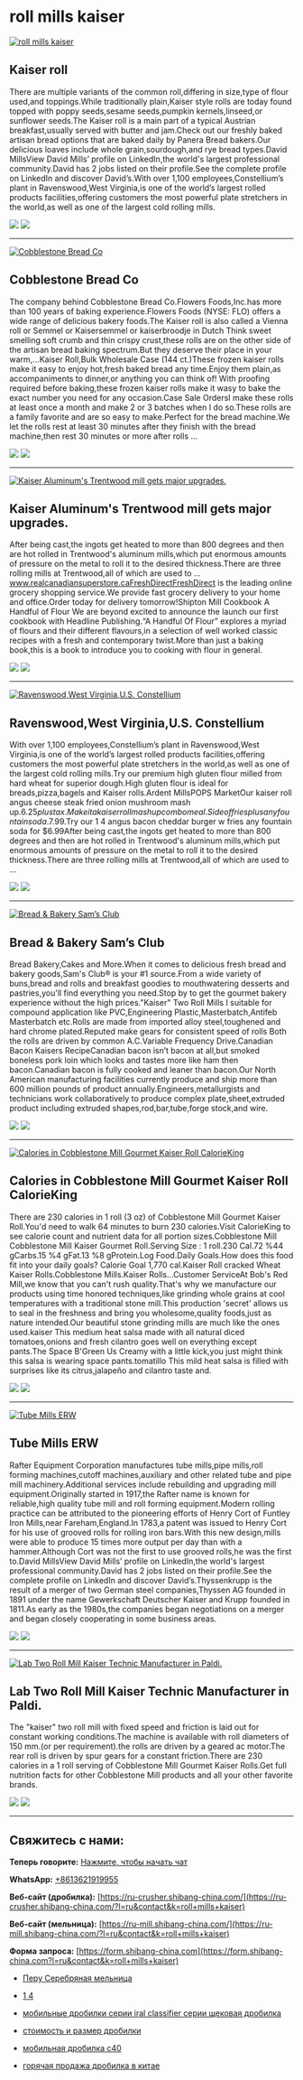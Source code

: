 # roll mills kaiser

<a href="https://swt.shibang-china.com/?l=ru&img&k=roll+mills+kaiser" target="_blank">![roll mills kaiser](http://static.shibang-china.com/all-800x300/1306.jpg)</a>

## Kaiser roll
There are multiple variants of the common roll,differing in size,type of flour used,and toppings.While traditionally plain,Kaiser style rolls are today found topped with poppy seeds,sesame seeds,pumpkin kernels,linseed,or sunflower seeds.The Kaiser roll is a main part of a typical Austrian breakfast,usually served with butter and jam.Check out our freshly baked artisan bread options that are baked daily by Panera Bread bakers.Our delicious loaves include whole grain,sourdough,and rye bread types.David MillsView David Mills’ profile on LinkedIn,the world's largest professional community.David has 2 jobs listed on their profile.See the complete profile on LinkedIn and discover David’s.With over 1,100 employees,Constellium’s plant in Ravenswood,West Virginia,is one of the world’s largest rolled products facilities,offering customers the most powerful plate stretchers in the world,as well as one of the largest cold rolling mills.


<a href="https://whatsapp.shibangsoft.com/WhatsApp.php" target="_blank" title="WhatsApp">![](http://static.shibang-china.com/icon/whatsapp.png)</a> <a href="https://swt.shibang-china.com/?l=ru&icon&k=roll+mills+kaiser" target="_blank">![](http://static.shibang-china.com/icon/chat-ru.png)</a>

---

<a href="https://swt.shibang-china.com/?l=ru&img&k=roll+mills+kaiser" target="_blank">![Cobblestone Bread Co](http://static.shibang-china.com/all-800x300/332.jpg)</a>

## Cobblestone Bread Co
The company behind Cobblestone Bread Co.Flowers Foods,Inc.has more than 100 years of baking experience.Flowers Foods (NYSE: FLO) offers a wide range of delicious bakery foods.The Kaiser roll is also called a Vienna roll or Semmel or Kaisersemmel or kaiserbroodje in Dutch Think sweet smelling soft crumb and thin crispy crust,these rolls are on the other side of the artisan bread baking spectrum.But they deserve their place in your warm,…Kaiser Roll,Bulk Wholesale Case (144 ct.)These frozen kaiser rolls make it easy to enjoy hot,fresh baked bread any time.Enjoy them plain,as accompaniments to dinner,or anything you can think of! With proofing required before baking,these frozen kaiser rolls make it wasy to bake the exact number you need for any occasion.Case Sale OrdersI make these rolls at least once a month and make 2 or 3 batches when I do so.These rolls are a family favorite and are so easy to make.Perfect for the bread machine.We let the rolls rest at least 30 minutes after they finish with the bread machine,then rest 30 minutes or more after rolls …


<a href="https://whatsapp.shibangsoft.com/WhatsApp.php" target="_blank" title="WhatsApp">![](http://static.shibang-china.com/icon/whatsapp.png)</a> <a href="https://swt.shibang-china.com/?l=ru&icon&k=roll+mills+kaiser" target="_blank">![](http://static.shibang-china.com/icon/chat-ru.png)</a>

---

<a href="https://swt.shibang-china.com/?l=ru&img&k=roll+mills+kaiser" target="_blank">![Kaiser Aluminum's Trentwood mill gets major upgrades.](http://static.shibang-china.com/all-800x300/1124.jpg)</a>

## Kaiser Aluminum's Trentwood mill gets major upgrades.
After being cast,the ingots get heated to more than 800 degrees and then are hot rolled in Trentwood's aluminum mills,which put enormous amounts of pressure on the metal to roll it to the desired thickness.There are three rolling mills at Trentwood,all of which are used to …www.realcanadiansuperstore.caFreshDirectFreshDirect is the leading online grocery shopping service.We provide fast grocery delivery to your home and office.Order today for delivery tomorrow!Shipton Mill Cookbook A Handful of Flour We are beyond excited to announce the launch our first cookbook with Headline Publishing.“A Handful Of Flour” explores a myriad of flours and their different flavours,in a selection of well worked classic recipes with a fresh and contemporary twist.More than just a baking book,this is a book to introduce you to cooking with flour in general.


<a href="https://whatsapp.shibangsoft.com/WhatsApp.php" target="_blank" title="WhatsApp">![](http://static.shibang-china.com/icon/whatsapp.png)</a> <a href="https://swt.shibang-china.com/?l=ru&icon&k=roll+mills+kaiser" target="_blank">![](http://static.shibang-china.com/icon/chat-ru.png)</a>

---

<a href="https://swt.shibang-china.com/?l=ru&img&k=roll+mills+kaiser" target="_blank">![Ravenswood,West Virginia,U.S. Constellium](http://static.shibang-china.com/all-800x300/1505.jpg)</a>

## Ravenswood,West Virginia,U.S. Constellium
With over 1,100 employees,Constellium’s plant in Ravenswood,West Virginia,is one of the world’s largest rolled products facilities,offering customers the most powerful plate stretchers in the world,as well as one of the largest cold rolling mills.Try our premium high gluten flour milled from hard wheat for superior dough.High gluten flour is ideal for breads,pizza,bagels and Kaiser rolls.Ardent MillsPOPS MarketOur kaiser roll angus cheese steak fried onion mushroom mash up.$6.25 plus tax.Make it a kaiser roll mash up combo meal.Side of fries plus any fountain soda.$7.99.Try our 1 4 angus bacon cheddar burger w fries any fountain soda for $6.99After being cast,the ingots get heated to more than 800 degrees and then are hot rolled in Trentwood's aluminum mills,which put enormous amounts of pressure on the metal to roll it to the desired thickness.There are three rolling mills at Trentwood,all of which are used to …


<a href="https://whatsapp.shibangsoft.com/WhatsApp.php" target="_blank" title="WhatsApp">![](http://static.shibang-china.com/icon/whatsapp.png)</a> <a href="https://swt.shibang-china.com/?l=ru&icon&k=roll+mills+kaiser" target="_blank">![](http://static.shibang-china.com/icon/chat-ru.png)</a>

---

<a href="https://swt.shibang-china.com/?l=ru&img&k=roll+mills+kaiser" target="_blank">![Bread &amp; Bakery Sam’s Club](http://static.shibang-china.com/all-800x300/126.jpg)</a>

## Bread &amp; Bakery Sam’s Club
Bread Bakery,Cakes and More.When it comes to delicious fresh bread and bakery goods,Sam's Club&#174; is your #1 source.From a wide variety of buns,bread and rolls and breakfast goodies to mouthwatering desserts and pastries,you'll find everything you need.Stop by to get the gourmet bakery experience without the high prices.&quot;Kaiser&quot; Two Roll Mills I suitable for compound application like PVC,Engineering Plastic,Masterbatch,Antifeb Masterbatch etc.Rolls are made from imported alloy steel,toughened and hard chrome plated.Reputed make gears for consistent speed of rolls Both the rolls are driven by common A.C.Variable Frequency Drive.Canadian Bacon Kaisers RecipeCanadian bacon isn’t bacon at all,but smoked boneless pork loin which looks and tastes more like ham then bacon.Canadian bacon is fully cooked and leaner than bacon.Our North American manufacturing facilities currently produce and ship more than 600 million pounds of product annually.Engineers,metallurgists and technicians work collaboratively to produce complex plate,sheet,extruded product including extruded shapes,rod,bar,tube,forge stock,and wire.


<a href="https://whatsapp.shibangsoft.com/WhatsApp.php" target="_blank" title="WhatsApp">![](http://static.shibang-china.com/icon/whatsapp.png)</a> <a href="https://swt.shibang-china.com/?l=ru&icon&k=roll+mills+kaiser" target="_blank">![](http://static.shibang-china.com/icon/chat-ru.png)</a>

---

<a href="https://swt.shibang-china.com/?l=ru&img&k=roll+mills+kaiser" target="_blank">![Calories in Cobblestone Mill Gourmet Kaiser Roll CalorieKing](http://static.shibang-china.com/all-800x300/492.jpg)</a>

## Calories in Cobblestone Mill Gourmet Kaiser Roll CalorieKing
There are 230 calories in 1 roll (3 oz) of Cobblestone Mill Gourmet Kaiser Roll.You'd need to walk 64 minutes to burn 230 calories.Visit CalorieKing to see calorie count and nutrient data for all portion sizes.Cobblestone Mill Cobblestone Mill Kaiser Gourmet Roll.Serving Size : 1 roll.230 Cal.72 %44 gCarbs.15 %4 gFat.13 %8 gProtein.Log Food.Daily Goals.How does this food fit into your daily goals? Calorie Goal 1,770 cal.Kaiser Roll cracked Wheat Kaiser Rolls.Cobblestone Mills.Kaiser Rolls…Customer ServiceAt Bob's Red Mill,we know that you can't rush quality.That's why we manufacture our products using time honored techniques,like grinding whole grains at cool temperatures with a traditional stone mill.This production 'secret' allows us to seal in the freshness and bring you wholesome,quality foods,just as nature intended.Our beautiful stone grinding mills are much like the ones used.kaiser This medium heat salsa made with all natural diced tomatoes,onions and fresh cilantro goes well on everything except pants.The Space B'Green Us Creamy with a little kick,you just might think this salsa is wearing space pants.tomatillo This mild heat salsa is filled with surprises like its citrus,jalape&#241;o and cilantro taste and.


<a href="https://whatsapp.shibangsoft.com/WhatsApp.php" target="_blank" title="WhatsApp">![](http://static.shibang-china.com/icon/whatsapp.png)</a> <a href="https://swt.shibang-china.com/?l=ru&icon&k=roll+mills+kaiser" target="_blank">![](http://static.shibang-china.com/icon/chat-ru.png)</a>

---

<a href="https://swt.shibang-china.com/?l=ru&img&k=roll+mills+kaiser" target="_blank">![Tube Mills ERW](http://static.shibang-china.com/all-800x300/1087.jpg)</a>

## Tube Mills ERW
Rafter Equipment Corporation manufactures tube mills,pipe mills,roll forming machines,cutoff machines,auxiliary and other related tube and pipe mill machinery.Additional services include rebuilding and upgrading mill equipment.Originally started in 1917,the Rafter name is known for reliable,high quality tube mill and roll forming equipment.Modern rolling practice can be attributed to the pioneering efforts of Henry Cort of Funtley Iron Mills,near Fareham,England.In 1783,a patent was issued to Henry Cort for his use of grooved rolls for rolling iron bars.With this new design,mills were able to produce 15 times more output per day than with a hammer.Although Cort was not the first to use grooved rolls,he was the first to.David MillsView David Mills’ profile on LinkedIn,the world's largest professional community.David has 2 jobs listed on their profile.See the complete profile on LinkedIn and discover David’s.Thyssenkrupp is the result of a merger of two German steel companies,Thyssen AG founded in 1891 under the name Gewerkschaft Deutscher Kaiser and Krupp founded in 1811.As early as the 1980s,the companies began negotiations on a merger and began closely cooperating in some business areas.


<a href="https://whatsapp.shibangsoft.com/WhatsApp.php" target="_blank" title="WhatsApp">![](http://static.shibang-china.com/icon/whatsapp.png)</a> <a href="https://swt.shibang-china.com/?l=ru&icon&k=roll+mills+kaiser" target="_blank">![](http://static.shibang-china.com/icon/chat-ru.png)</a>

---

<a href="https://swt.shibang-china.com/?l=ru&img&k=roll+mills+kaiser" target="_blank">![Lab Two Roll Mill Kaiser Technic Manufacturer in Paldi.](http://static.shibang-china.com/all-800x300/719.jpg)</a>

## Lab Two Roll Mill Kaiser Technic Manufacturer in Paldi.
The &quot;kaiser&quot; two roll mill with fixed speed and friction is laid out for constant working conditions.The machine is available with roll diameters of 150 mm.(or per requirement).the rolls are driven by a geared ac motor.The rear roll is driven by spur gears for a constant friction.There are 230 calories in a 1 roll serving of Cobblestone Mill Gourmet Kaiser Rolls.Get full nutrition facts for other Cobblestone Mill products and all your other favorite brands.

<a href="https://whatsapp.shibangsoft.com/WhatsApp.php" target="_blank" title="WhatsApp">![](http://static.shibang-china.com/icon/whatsapp.png)</a> <a href="https://swt.shibang-china.com/?l=ru&icon&k=roll+mills+kaiser" target="_blank">![](http://static.shibang-china.com/icon/chat-ru.png)</a>

---
## Свяжитесь с нами:

**Теперь говорите:** [Нажмите, чтобы начать чат](https://swt.shibang-china.com?l=ru&contact&k=roll+mills+kaiser)

**WhatsApp:**  [+8613621919955](https://whatsapp.shibangsoft.com/WhatsApp.php)

**Веб-сайт (дробилка):** [https://ru-crusher.shibang-china.com/](https://ru-crusher.shibang-china.com/?l=ru&contact&k=roll+mills+kaiser)

**Веб-сайт (мельница):** [https://ru-mill.shibang-china.com/](https://ru-mill.shibang-china.com/?l=ru&contact&k=roll+mills+kaiser)

**Форма запроса:** [https://form.shibang-china.com](https://form.shibang-china.com?l=ru&contact&k=roll+mills+kaiser)

* [Перу Серебряная мельница](../131/%D0%9F%D0%B5%D1%80%D1%83%20%D0%A1%D0%B5%D1%80%D0%B5%D0%B1%D1%80%D1%8F%D0%BD%D0%B0%D1%8F%20%D0%BC%D0%B5%D0%BB%D1%8C%D0%BD%D0%B8%D1%86%D0%B0.md)

* [1 4](../134/1%204.md)

* [мобильные дробилки серии iral classifier серии щековая дробилка](../135/%D0%BC%D0%BE%D0%B1%D0%B8%D0%BB%D1%8C%D0%BD%D1%8B%D0%B5%20%D0%B4%D1%80%D0%BE%D0%B1%D0%B8%D0%BB%D0%BA%D0%B8%20%D1%81%D0%B5%D1%80%D0%B8%D0%B8%20iral%20classifier%20%D1%81%D0%B5%D1%80%D0%B8%D0%B8%20%D1%89%D0%B5%D0%BA%D0%BE%D0%B2%D0%B0%D1%8F%20%D0%B4%D1%80%D0%BE%D0%B1%D0%B8%D0%BB%D0%BA%D0%B0.md)

* [стоимость и размер дробилки](../131/%D1%81%D1%82%D0%BE%D0%B8%D0%BC%D0%BE%D1%81%D1%82%D1%8C%20%D0%B8%20%D1%80%D0%B0%D0%B7%D0%BC%D0%B5%D1%80%20%D0%B4%D1%80%D0%BE%D0%B1%D0%B8%D0%BB%D0%BA%D0%B8.md)

* [мобильная дробилка с40](../135/%D0%BC%D0%BE%D0%B1%D0%B8%D0%BB%D1%8C%D0%BD%D0%B0%D1%8F%20%D0%B4%D1%80%D0%BE%D0%B1%D0%B8%D0%BB%D0%BA%D0%B0%20%D1%8140.md)

* [горячая продажа дробилка в китае](../132/%D0%B3%D0%BE%D1%80%D1%8F%D1%87%D0%B0%D1%8F%20%D0%BF%D1%80%D0%BE%D0%B4%D0%B0%D0%B6%D0%B0%20%D0%B4%D1%80%D0%BE%D0%B1%D0%B8%D0%BB%D0%BA%D0%B0%20%D0%B2%20%D0%BA%D0%B8%D1%82%D0%B0%D0%B5.md)